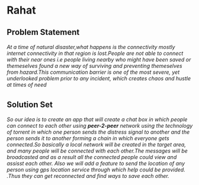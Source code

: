 # Rahat

## Problem Statement

###### At  a time of natural disaster,what happens is the connectivity mostly internet connectivity in that region is lost.People are not able to connect with their near ones i.e people living nearby who might have been saved or themeselves found a new way of surviving and preventing themeselves from hazard.This communication barrier is one of the most severe, yet _underlooked_ problem prior to any incident, which creates chaos and hustle at times of need

## Solution Set

###### So our idea is to create an app that   will create a chat box in which people can connect to each other using **_peer-2-peer_** network using the technology of torrent in which one person sends the distress signal to another and the person sends it to another forming a chain in which everyone gets connected.So basically a local network will be created in the target area, and many people will be connected with each other.The messages will be broadcasted and as a result all the connected people could view and assisst each other. Also we will add a feature to send the location of any person using gps location service through which help could be provided. .Thus they can get _reconnected_  and find ways to save each other.
